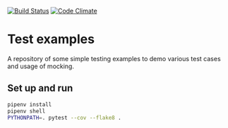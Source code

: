 [![Build Status](https://travis-ci.org/tkh/test-examples.svg?branch=master)](https://travis-ci.org/tkh/test-examples) [![Code Climate](https://codeclimate.com/github/tkh/test-examples/badges/gpa.svg)](https://codeclimate.com/github/tkh/test-examples)

# Test examples
A repository of some simple testing examples to demo various test cases and usage of
mocking.

## Set up and run

```bash
pipenv install
pipenv shell
PYTHONPATH=. pytest --cov --flake8 .
```
